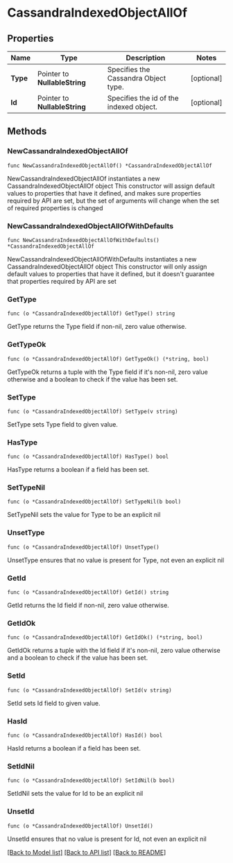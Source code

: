 # CassandraIndexedObjectAllOf

## Properties

Name | Type | Description | Notes
------------ | ------------- | ------------- | -------------
**Type** | Pointer to **NullableString** | Specifies the Cassandra Object type. | [optional] 
**Id** | Pointer to **NullableString** | Specifies the id of the indexed object. | [optional] 

## Methods

### NewCassandraIndexedObjectAllOf

`func NewCassandraIndexedObjectAllOf() *CassandraIndexedObjectAllOf`

NewCassandraIndexedObjectAllOf instantiates a new CassandraIndexedObjectAllOf object
This constructor will assign default values to properties that have it defined,
and makes sure properties required by API are set, but the set of arguments
will change when the set of required properties is changed

### NewCassandraIndexedObjectAllOfWithDefaults

`func NewCassandraIndexedObjectAllOfWithDefaults() *CassandraIndexedObjectAllOf`

NewCassandraIndexedObjectAllOfWithDefaults instantiates a new CassandraIndexedObjectAllOf object
This constructor will only assign default values to properties that have it defined,
but it doesn't guarantee that properties required by API are set

### GetType

`func (o *CassandraIndexedObjectAllOf) GetType() string`

GetType returns the Type field if non-nil, zero value otherwise.

### GetTypeOk

`func (o *CassandraIndexedObjectAllOf) GetTypeOk() (*string, bool)`

GetTypeOk returns a tuple with the Type field if it's non-nil, zero value otherwise
and a boolean to check if the value has been set.

### SetType

`func (o *CassandraIndexedObjectAllOf) SetType(v string)`

SetType sets Type field to given value.

### HasType

`func (o *CassandraIndexedObjectAllOf) HasType() bool`

HasType returns a boolean if a field has been set.

### SetTypeNil

`func (o *CassandraIndexedObjectAllOf) SetTypeNil(b bool)`

 SetTypeNil sets the value for Type to be an explicit nil

### UnsetType
`func (o *CassandraIndexedObjectAllOf) UnsetType()`

UnsetType ensures that no value is present for Type, not even an explicit nil
### GetId

`func (o *CassandraIndexedObjectAllOf) GetId() string`

GetId returns the Id field if non-nil, zero value otherwise.

### GetIdOk

`func (o *CassandraIndexedObjectAllOf) GetIdOk() (*string, bool)`

GetIdOk returns a tuple with the Id field if it's non-nil, zero value otherwise
and a boolean to check if the value has been set.

### SetId

`func (o *CassandraIndexedObjectAllOf) SetId(v string)`

SetId sets Id field to given value.

### HasId

`func (o *CassandraIndexedObjectAllOf) HasId() bool`

HasId returns a boolean if a field has been set.

### SetIdNil

`func (o *CassandraIndexedObjectAllOf) SetIdNil(b bool)`

 SetIdNil sets the value for Id to be an explicit nil

### UnsetId
`func (o *CassandraIndexedObjectAllOf) UnsetId()`

UnsetId ensures that no value is present for Id, not even an explicit nil

[[Back to Model list]](../README.md#documentation-for-models) [[Back to API list]](../README.md#documentation-for-api-endpoints) [[Back to README]](../README.md)


